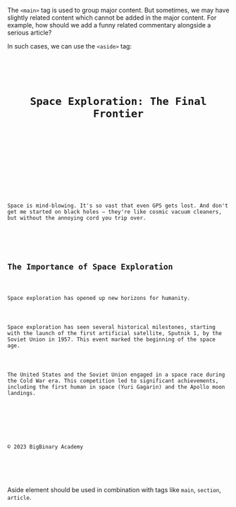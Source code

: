 The `<main>` tag is used to
group major content.
But sometimes, we may have
slightly related content
which cannot be added in
the major content.
For example, how should we add
a funny related commentary alongside
a serious article?

In such cases, we can use the `<aside>` tag:

<codeblock language="html" type="lesson">
<code>
<panel language="html">
<header>
  <h1>Space Exploration: The Final Frontier</h1>
</header>
<main>
  <article>
    <aside>
      <p>Space is mind-blowing. It's so vast that even GPS gets lost. And don't get me started on black holes – they're like cosmic vacuum cleaners, but without the annoying cord you trip over.</p>
    </aside>
    <h2>The Importance of Space Exploration</h2>
    <p>Space exploration has opened up new horizons for humanity.</p>
    <p>Space exploration has seen several historical milestones, starting with the launch of the first artificial satellite, Sputnik 1, by the Soviet Union in 1957. This event marked the beginning of the space age.</p>
    <p>The United States and the Soviet Union engaged in a space race during the Cold War era. This competition led to significant achievements, including the first human in space (Yuri Gagarin) and the Apollo moon landings.</p>
  </article>
</main>
<footer>
  <p>&copy; 2023 BigBinary Academy</p>
</footer>
</panel>
<panel language="css" hidden="true">
header {
  background-color: #333;
  color: #fff;
  padding: 20px;
  text-align: center;
}
article {
  background-color: #f9f9f9;
  padding: 20px;
}
h2 {
  color: #333;
}
aside {
  float: right;
  width: 30%;
  margin: 20px;
  padding: 10px;
  background-color: #f0f0f0;
  border-radius: 5px;
}
h3 {
  color: #666;
}
footer {
  background-color: #333;
  color: #fff;
  text-align: center;
  padding: 10px;
}
</panel>
</code>
</codeblock>

Aside element should be used
in combination with tags like
`main`, `section`, `article`.

